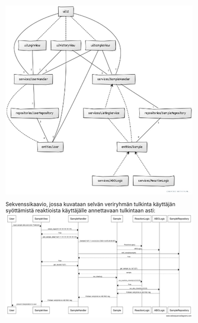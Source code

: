 ![Arkkitehtuuri](https://github.com/sari-bee/ot-harjoitustyo/blob/master/dokumentaatio/architecture.jpg)

Sekvenssikaavio, jossa kuvataan selvän veriryhmän tulkinta käyttäjän syöttämistä reaktioista käyttäjälle annettavaan tulkintaan asti:
![Sekvenssikaavio](https://github.com/sari-bee/ot-harjoitustyo/blob/master/dokumentaatio/sequence_diagram.png)
